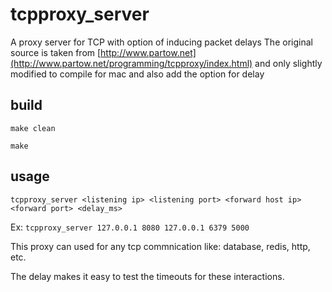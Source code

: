 # tcpproxy_server
A proxy server for TCP with option of inducing packet delays
The original source is taken from [http://www.partow.net](http://www.partow.net/programming/tcpproxy/index.html) and only slightly modified to compile for mac and also add the option for delay
## build
`make clean`

`make`
## usage
`tcpproxy_server <listening ip> <listening port> <forward host ip> <forward port> <delay_ms>`

Ex: `tcpproxy_server 127.0.0.1 8080 127.0.0.1 6379 5000`

This proxy can used for any tcp commnication like: database, redis, http, etc.

The delay makes it easy to test the timeouts for these interactions.

